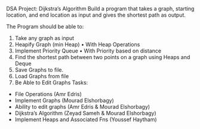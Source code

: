 DSA Project: Dijkstra’s Algorithm
	Build a program that takes a graph, starting location, and end location as input and gives the shortest path as output.

The Program should be able to:
1)	Take any graph as input
2)	Heapify Graph (min Heap)
•	With Heap Operations
3)	Implement Priority Queue
•	With Priority based on distance
4)	Find the shortest path between two points on a graph using Heaps and Deque
5)	Save Graphs to file.
6)	Load Graphs from file
7)	Be Able to Edit Graphs
Tasks:
-	File Operations (Amr Edris)
-	Implement Graphs (Mourad Elshorbagy)
-	Ability to edit graphs (Amr Edris & Mourad Elshorbagy)
-	Dijkstra’s Algorithm (Zeyad Sameh & Mourad Elshorbagy)
-	Implement Heaps and Associated Fns (Youssef Haytham)

